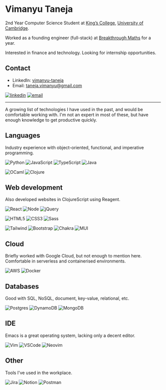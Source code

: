 # Vimanyu Taneja

2nd Year Computer Science Student at [King’s College](https://www.kings.cam.ac.uk/), [University of Cambridge](https://www.cam.ac.uk/).

Worked as a founding engineer (full-stack) at [Breakthrough Maths](https://breakthroughmaths.com/) for a year.

Interested in finance and technology. Looking for internship opportunities.

## Contact

- LinkedIn: [vimanyu-taneja](https://www.linkedin.com/in/vimanyu-taneja/)
- Email: [taneja.vimanyu@gmail.com](mailto:taneja.vimanyu@gmail.com)

[![linkedin](https://img.shields.io/badge/linkedin-%230077B5.svg?&style=for-the-badge&logo=linkedin&logoColor=white)](https://www.linkedin.com/in/vimanyu-taneja/) [![email](https://img.shields.io/badge/Email%20-%2300599C.svg?&style=for-the-badge&logoColor=white&color=EA4335&logo=gmail)](mailto:taneja.vimanyu@gmail.com)

___

A growing list of technologies I have used in the past, and would be comfortable working with. I'm not an expert in most of these, but have enough knowledge to get productive quickly.

## Languages

Industry experience with object-oriented, functional, and imperative programming.

![Python](https://img.shields.io/badge/Python-3776AB?style=for-the-badge&logo=python&logoColor=white) ![JavaScript](https://img.shields.io/badge/JavaScript-323330?style=for-the-badge&logo=javascript&logoColor=white) ![TypeScript](https://img.shields.io/badge/TypeScript-007ACC?style=for-the-badge&logo=typescript&logoColor=white) ![Java](https://img.shields.io/badge/Java-ED8B00?style=for-the-badge&logo=openjdk&logoColor=white)

![OCaml](https://img.shields.io/badge/OCaml-EE6A19?style=for-the-badge&logo=ocaml&logoColor=white) ![Clojure](https://img.shields.io/badge/Clojure-239120?style=for-the-badge&logo=clojure&logoColor=white)

## Web development

Also developed websites in ClojureScript using Reagent.

![React](https://img.shields.io/badge/React-%230088CC.svg?style=for-the-badge&logo=react&logoColor=white) ![Node](https://img.shields.io/badge/Node-43853D?style=for-the-badge&logo=node.js&logoColor=white) ![jQuery](https://img.shields.io/badge/jQuery-%230769AD.svg?style=for-the-badge&logo=jquery&logoColor=white)

![HTML5](https://img.shields.io/badge/HTML5-%23E34F26.svg?style=for-the-badge&logo=html5&logoColor=white) ![CSS3](https://img.shields.io/badge/CSS3-%231572B6.svg?style=for-the-badge&logo=css3&logoColor=white) ![Sass](https://img.shields.io/badge/Sass-CC6699?style=for-the-badge&logo=sass&logoColor=white)

![Tailwind](https://img.shields.io/badge/Tailwind-%2338B2AC.svg?style=for-the-badge&logo=tailwind-css&logoColor=white) ![Bootstrap](https://img.shields.io/badge/Bootstrap-%23563D7C.svg?style=for-the-badge&logo=bootstrap&logoColor=white) ![Chakra](https://img.shields.io/badge/Chakra-%2338B2AC.svg?style=for-the-badge&logo=chakraui&logoColor=white) ![MUI](https://img.shields.io/badge/MUI-0081CB?style=for-the-badge&logo=mui&logoColor=white)

## Cloud

Briefly worked with Google Cloud, but not enough to mention here. Comfortable in serverless and containerised environments.

![AWS](https://img.shields.io/badge/AWS-%23FF6A00.svg?style=for-the-badge&logo=amazon-aws&logoColor=white) ![Docker](https://img.shields.io/badge/Docker-0081CB.svg?style=for-the-badge&logo=docker&logoColor=white)

## Databases

Good with SQL, NoSQL, document, key-value, relational, etc.

![Postgres](https://img.shields.io/badge/Postgres-%23316192.svg?style=for-the-badge&logo=postgresql&logoColor=white) ![DynamoDB](https://img.shields.io/badge/DynamoDB-4053D6?style=for-the-badge&logo=Amazon%20DynamoDB&logoColor=white) ![MongoDB](https://img.shields.io/badge/MongoDB-%234ea94b.svg?style=for-the-badge&logo=mongodb&logoColor=white)

## IDE

Emacs is a great operating system, lacking only a decent editor.

![Vim](https://img.shields.io/badge/Vim-%2311AB00.svg?&style=for-the-badge&logo=vim&logoColor=white) ![VSCode](https://img.shields.io/badge/VSCode-0078D4?style=for-the-badge&logo=visual%20studio%20code&logoColor=white) ![Neovim](https://img.shields.io/badge/Neovim-%2357A143.svg?&style=for-the-badge&logo=neovim&logoColor=white)

## Other

Tools I've used in the workplace.

![Jira](https://img.shields.io/badge/jira-%230A0FFF.svg?style=for-the-badge&logo=jira&logoColor=white) ![Notion](https://img.shields.io/badge/Notion-%23000000.svg?style=for-the-badge&logo=notion&logoColor=white) ![Postman](https://img.shields.io/badge/Postman-FF6C37?style=for-the-badge&logo=postman&logoColor=white)
